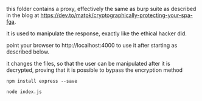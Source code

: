 this folder contains a proxy, effectively the same as burp suite as described in the blog at https://dev.to/matpk/cryptographically-protecting-your-spa-fga.

it is used to manipulate the response, exactly like the ethical hacker did.

point your browser to http://localhost:4000 to use it after starting as described below.

it changes the files, so that the user can be manipulated after it is decrypted, proving that it is possible to bypass the encryption method 

    npm install express --save

    node index.js

